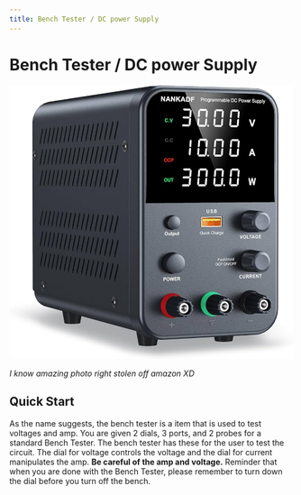 ```yaml
---
title: Bench Tester / DC power Supply
---
```


# Bench Tester / DC power Supply

![Bench Tester](/static/img/powersupply.jpg)
 
*I know amazing photo right stolen off amazon XD*

## Quick Start
As the name suggests, the bench tester is a item that is used to test voltages and amp. You are given 2 dials, 3 ports, and 2 probes for a standard Bench Tester. The bench tester has these for the user to test the circuit. The dial for voltage controls the voltage and the dial for current manipulates the amp. **Be careful of the amp and voltage.** Reminder that when you are done with the Bench Tester, please remember to turn down the dial before you turn off the bench. 